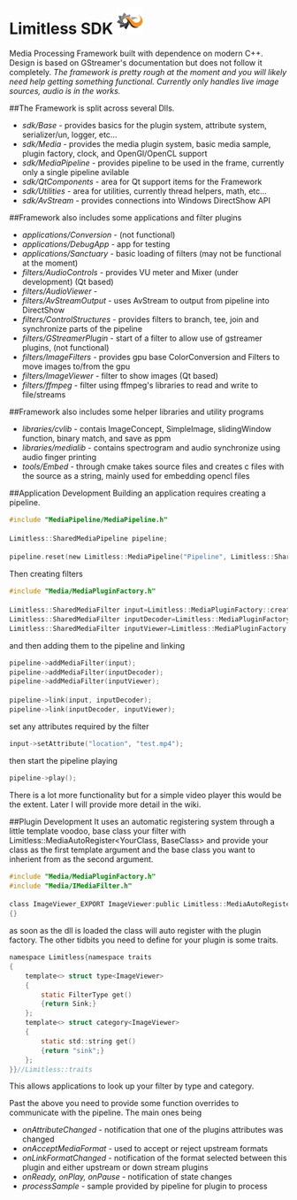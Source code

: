 Limitless SDK ![alt text](https://github.com/InfiniteInteractive/LimitlessSDK/blob/master/resources/logo_icon_48.png "Logo")
======

Media Processing Framework built with dependence on modern C++. Design is based on GStreamer's documentation but does not follow it completely. _The framework is pretty rough at the moment and you will likely need help getting something functional. Currently only handles live image sources, audio is in the works._

##The Framework is split across several Dlls.

* _sdk/Base_ - provides basics for the plugin system, attribute system, serializer/un, logger, etc...
* _sdk/Media_ - provides the media plugin system, basic media sample, plugin factory, clock, and OpenGl/OpenCL support
* _sdk/MediaPipeline_ - provides pipeline to be used in the frame, currently only a single pipeline avilable
* _sdk/QtComponents_ - area for Qt support items for the Framework
* _sdk/Utilities_ - area for utilities, currently thread helpers, math, etc...
* _sdk/AvStream_ - provides connections into Windows DirectShow API

##Framework also includes some applications and filter plugins

* _applications/Conversion_ - (not functional)
* _applications/DebugApp_ - app for testing
* _applications/Sanctuary_ - basic loading of filters (may not be functional at the moment)
* _filters/AudioControls_ - provides VU meter and Mixer (under development) (Qt based)
* _filters/AudioViewer_ - 
* _filters/AvStreamOutput_ - uses AvStream to output from pipeline into DirectShow
* _filters/ControlStructures_ - provides filters to branch, tee, join and synchronize parts of the pipeline
* _filters/GStreamerPlugin_ - start of a filter to allow use of gstreamer plugins, (not functional)
* _filters/ImageFilters_ - provides gpu base ColorConversion and Filters to move images to/from the gpu
* _filters/ImageViewer_ - filter to show images (Qt based)
* _filters/ffmpeg_ - filter using ffmpeg's libraries to read and write to file/streams

##Framework also includes some helper libraries and utility programs

* _libraries/cvlib_ - contais ImageConcept, SimpleImage, slidingWindow function, binary match, and save as ppm
* _libraries/medialib_ - contains spectrogram and audio synchronize using audio finger printing
* _tools/Embed_ - through cmake takes source files and creates c files with the source as a string, mainly used for embedding opencl files

##Application Development
Building an application requires creating a pipeline. 
```c
#include "MediaPipeline/MediaPipeline.h"

Limitless::SharedMediaPipeline pipeline;

pipeline.reset(new Limitless::MediaPipeline("Pipeline", Limitless::SharedMediaFilter()));
```

Then creating filters
```c
#include "Media/MediaPluginFactory.h"

Limitless::SharedMediaFilter input=Limitless::MediaPluginFactory::create("FfmpegInput", "Input");
Limitless::SharedMediaFilter inputDecoder=Limitless::MediaPluginFactory::create("FfmpegDecoder", "Decoder");
Limitless::SharedMediaFilter inputViewer=Limitless::MediaPluginFactory::create("ImageViewer", "Viewer");
```
and then adding them to the pipeline and linking
```c
pipeline->addMediaFilter(input);
pipeline->addMediaFilter(inputDecoder);
pipeline->addMediaFilter(inputViewer);

pipeline->link(input, inputDecoder);
pipeline->link(inputDecoder, inputViewer);
```
set any attributes required by the filter
```c
input->setAttribute("location", "test.mp4");
```
then start the pipeline playing
```c
pipeline->play();
```
There is a lot more functionality but for a simple video player this would be the extent. Later I will provide more detail in the wiki.

##Plugin Development
It uses an automatic registering system through a little template voodoo, base class your filter with Limitless::MediaAutoRegister<YourClass, BaseClass> and provide your class as the first template argument and the base class you want to inherient from as the second argument.

```c
#include "Media/MediaPluginFactory.h"
#include "Media/IMediaFilter.h"

class ImageViewer_EXPORT ImageViewer:public Limitless::MediaAutoRegister<ImageViewer, Limitless::IMediaFilter>
{}
```
as soon as the dll is loaded the class will auto register with the plugin factory. The other tidbits you need to define for your plugin is some traits.

```c
namespace Limitless{namespace traits
{
	template<> struct type<ImageViewer>
	{
		static FilterType get()
		{return Sink;}
	};
	template<> struct category<ImageViewer>
	{
		static std::string get()
		{return "sink";}
	};
}}//Limitless::traits
```
This allows applications to look up your filter by type and category.

Past the above you need to provide some function overrides to communicate with the pipeline. The main ones being
* _onAttributeChanged_ - notification that one of the plugins attributes was changed
* _onAcceptMediaFormat_ - used to accept or reject upstream formats
* _onLinkFormatChanged_ - notification of the format selected between this plugin and either upstream or down stream plugins
* _onReady, onPlay, onPause_ -  notification of state changes
* _processSample_ - sample provided by pipeline for plugin to process
